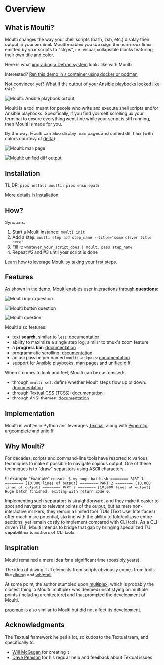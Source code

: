 # Overview

## What is Moulti?

Moulti changes the way your shell scripts (bash, zsh, etc.) display their output in your terminal.
Moulti enables you to assign the numerous lines emitted by your scripts to "steps", i.e. visual, collapsible blocks featuring their own title and color.

Here is what [upgrading a Debian system](https://github.com/xavierog/moulti/examples/moulti-debian-upgrade.bash) looks like with Moulti:

<div id="asciicast-demo-debian-upgrade" style="z-index: 1; position: relative; max-width: 100%;"></div>
<script>
function setup_demo() {
	AsciinemaPlayer.create(
		'assets/asciicasts/demo-debian-upgrade.cast',
		document.getElementById('asciicast-demo-debian-upgrade'),
		{
			autoPlay: false,
			cols: 128,
			loop: true,
			poster: 'npt:6',
			rows: 42,
		}
	);
}
try {
	player = AsciinemaPlayer; /* may throw ReferenceError */
	setup_demo();
} catch (ReferenceError) {
	/* The Asciinema JS file has not loaded yet: defer setup until after the page has loaded: */
	window.onload = setup_demo;
}
</script>

Interested? [Run this demo in a container using docker or podman](https://hub.docker.com/r/xavierong/moulti-demo)

Not convinced yet? What if the output of your Ansible playbooks looked like this?

![Moulti: Ansible playbook output](assets/images/ansible-setup-base-system.svg)

Moulti is a tool meant for people who write and execute shell scripts and/or Ansible playbooks.
Specifically, if you find yourself scrolling up your terminal to ensure everything went fine while your script is still running, then Moulti is made for you.

By the way, Moulti can also display man pages and unified diff files (with colors courtesy of [delta](https://github.com/dandavison/delta)):

![Moulti: man page](assets/images/man-bash.svg)

![Moulti: unified diff output](assets/images/diff.svg)

## Installation

TL;DR: `pipx install moulti; pipx ensurepath`

More details in [Installation](install.md).

## How?

Synopsis:

1. Start a Moulti instance: `moulti init`
2. Add a step: `moulti step add step_name --title='some clever title here'`
3. Fill it: `whatever_your_script_does | moulti pass step_name`
4. Repeat #2 and #3 until your script is done.

Learn how to leverage Moulti by [taking your first steps](first-steps.md).

## Features

As shown in the demo, Moulti enables user interactions through **questions**:

![Moulti input question](assets/images/inputquestion.svg)

![Moulti button question](assets/images/buttonquestion.svg)

![Moulti question](assets/images/question.svg)

Moulti also features:

- text **search**, similar to `less`: [documentation](text-search.md)
- ability to maximize a single step log, similar to tmux's zoom feature
- a **progress bar**: [documentation](progressbar.md)
- programmatic scrolling: [documentation](scrolling.md#programmatically-scrolling-through-steps)
- an askpass helper named `moulti-askpass`: [documentation](shell-scripting.md#ssh)
- support for [Ansible playbooks](ansible.md), [man pages](manpage.md) and [unified diff](diff.md)

When it comes to look and feel, Moulti can be customised:

- through `moulti set`: define whether Moulti steps flow up or down: [documentation](direction-and-position.md)
- through [Textual CSS (TCSS)](https://textual.textualize.io/guide/CSS/): [documentation](classes.md#custom-classes)
- through ANSI themes: [documentation](environment-variables.md#moulti_ansi)

## Implementation

Moulti is written in Python and leverages [Textual](https://textual.textualize.io/), along with [Pyperclip](https://pypi.org/project/pyperclip/),
[argcomplete](https://kislyuk.github.io/argcomplete/) and [unidiff](https://github.com/matiasb/python-unidiff).

## Why Moulti?

For decades, scripts and command-line tools have resorted to various techniques to make it possible to navigate copious output.
One of these techniques is to "draw" separators using ASCII characters.

!!! example "Example"
    ```console
    $ my-huge-batch.sh
    ======== PART 1 ========
    [10,000 lines of output]
    ======== PART 2 ========
    [10,000 lines of output]
    ======== PART 3 ========
    [10,000 lines of output]
    Huge batch finished, exiting with return code 0.
    ```

Implementing such separators is straightforward, and they make it easier to spot and navigate to relevant points of the output, but as mere non-interactive markers, they remain a limited tool.
TUIs (Text User Interfaces) offer much more potential, starting with the ability to fold/collapse entire sections, yet remain costly to implement compared with CLI tools.
As a CLI-driven TUI, Moulti intends to bridge that gap by bringing specialized TUI capabilities to authors of CLI tools.

## Inspiration

Moulti remained a mere idea for a significant time (possibly years).

The idea of driving TUI elements from scripts obviously comes from tools like
[dialog](https://invisible-island.net/dialog/dialog-figures.html) and
[whiptail](https://whiptail.readthedocs.io/en/latest/index.html).

At some point, the author stumbled upon
[multiplex](https://github.com/dankilman/multiplex), which is probably the closest thing to Moulti. multiplex was deemed
unsatisfying on multiple points (including architecture) and that prompted the development of Moulti.

[procmux](https://github.com/napisani/procmux) is also similar to Moulti but did not affect its development.

## Acknowledgments

The Textual framework helped a lot, so kudos to the Textual team, and specifically to:

- [Will McGugan](https://github.com/willmcgugan) for creating it
- [Dave Pearson](https://davep.dev/) for his regular help and feedback about Textual issues
